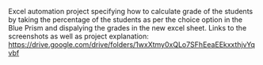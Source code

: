 Excel automation project specifying how to calculate grade of the students by taking the percentage of the students as per the choice option in the Blue Prism and dispalying the grades in the new excel sheet.
Links to the screenshots as well as project explanation: https://drive.google.com/drive/folders/1wxXtmy0xQLo7SFhEeaEEkxxthjvYqvbf
